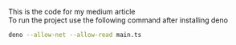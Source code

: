 This is the code for my medium article   
To run the project use the following command after installing deno
```bash
deno --allow-net --allow-read main.ts   
```